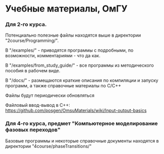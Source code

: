 # Учебные материалы, ОмГУ

### Для 2-го курса.

Потенциально полезные файлы находятся выше в директории "2course/Programming/".

В "/examples/" - приводятся программы с подробными, по возможности, комментариями - что да как.

В "/examples/from_study_guide/" - все программы из методического пособия в рабочем виде.

В "/docs/" - размещаются краткие описания по компиляции и запуску программ, а также справочные материалы по C/C++

Файлы будут периодически обновляться

Файловый ввод-вывод в С++: https://github.com/posgen/OmsuMaterials/wiki/Input-output-basics

### Для 4-го курса, предмет "Компьютерное моделирование фазовых переходов"

Базовые программы и некоторые справочные документы находятся в директории "4course/phaseTransitions/"
